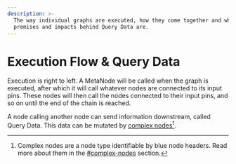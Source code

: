 ```yaml
---
description: >-
  The way individual graphs are executed, how they come together and what the
  premises and impacts behind Query Data are.
---
```


# Execution Flow & Query Data

Execution is right to left. A MetaNode will be called when the graph is executed, after which it will call whatever nodes are connected to its input pins. These nodes will then call the nodes connected to their input pins, and so on until the end of the chain is reached.

A node calling another node can send information downstream, called Query Data. This data can be mutated by [complex nodes](#user-content-fn-1)[^1].

[^1]: Complex nodes are a node type identifiable by blue node headers. Read more about them in the [#complex-nodes](node-types.md#complex-nodes "mention") section.

